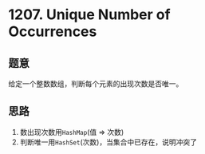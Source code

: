 # 1207. Unique Number of Occurrences

## 题意

给定一个整数数组，判断每个元素的出现次数是否唯一。

## 思路

1. 数出现次数用`HashMap`(值 => 次数)
1. 判断唯一用`HashSet`(次数)，当集合中已存在，说明冲突了
